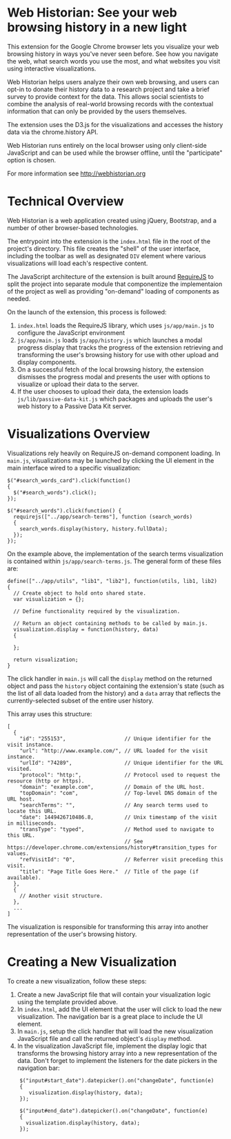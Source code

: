 # Web Historian: See your web browsing history in a new light
This extension for the Google Chrome browser lets you visualize your web browsing history in ways you've never seen before. See how you navigate the web, what search words you use the most, and what websites you visit using interactive visualizations.

Web Historian helps users analyze their own web browsing, and users can opt-in to donate their history data to a research project and take a brief survey to provide context for the data. This allows social scientists to combine the analysis of real-world browsing records with the contextual information that can only be provided by the users themselves. 

The extension uses the D3.js for the visualizations and accesses the history data via the chrome.history API.

Web Historian runs entirely on the local browser using only client-side JavaScript and can be used while the browser offline, until the "participate" option is chosen. 

For more information see http://webhistorian.org

# Technical Overview

Web Historian is a web application created using jQuery, Bootstrap, and a number of other browser-based technologies.

The entrypoint into the extension is the `index.html` file in the root of the project's directory. This file creates the "shell" of the user interface, including the toolbar as well as designated `DIV` element where various visualizations will load each's respective content.

The JavaScript architecture of the extension is built around [RequireJS](http://requirejs.org/) to split the project into separate module that componentize the implementaion of the project as well as providing "on-demand" loading of components as needed.

On the launch of the extension, this process is followed:

1. `index.html` loads the RequireJS library, which uses `js/app/main.js` to configure the JavaScript environment
2. `js/app/main.js` loads `js/app/history.js` which launches a modal progress display that tracks the progress of the extension retrieving and transforming the user's browsing history for use with other upload and display components.
3. On a successful fetch of the local browsing history, the extension dismisses the progress modal and presents the user with options to visualize or upload their data to the server.
4. If the user chooses to upload their data, the extension loads `js/lib/passive-data-kit.js` which packages and uploads the user's web history to a Passive Data Kit server.

# Visualizations Overview

Visualizations rely heavily on RequireJS on-demand component loading. In `main.js`, visualizations may be launched by clicking the UI element in the main interface wired to a specific visualization:

    $("#search_words_card").click(function()
    {
      $("#search_words").click();
    });

    $("#search_words").click(function() {
      requirejs(["../app/search-terms"], function (search_words) 
      {
        search_words.display(history, history.fullData);
      });
    });

On the example above, the implementation of the search terms visualization is contained within `js/app/search-terms.js`. The general form of these files are:

    define(["../app/utils", "lib1", "lib2"], function(utils, lib1, lib2) 
    {
      // Create object to hold onto shared state.
      var visualization = {};
      
      // Define functionality required by the visualization.
      
      // Return an object containing methods to be called by main.js.
      visualization.display = function(history, data)
      {
      
      };
      
      return visualization;
    }

The click handler in `main.js` will call the `display` method on the returned object and pass the `history` object containing the extension's state (such as the list of all data loaded from the history) and a `data` array that reflects the currently-selected subset of the entire user history.

This array uses this structure:

    [
      {
        "id": "255153",                   // Unique identifier for the visit instance.
        "url": "http://www.example.com/", // URL loaded for the visit instance.   
        "urlId": "74289",                 // Unique identifier for the URL visited.
        "protocol": "http:",              // Protocol used to request the resource (http or https).
        "domain": "example.com",          // Domain of the URL host.
        "topDomain": "com",               // Top-level DNS domain of the URL host.
        "searchTerms": "",                // Any search terms used to locate this URL.
        "date": 1449426710486.8,          // Unix timestamp of the visit in milliseconds.
        "transType": "typed",             // Method used to navigate to this URL. 
                                          // See https://developer.chrome.com/extensions/history#transition_types for values.
        "refVisitId": "0",                // Referrer visit preceding this visit.
        "title": "Page Title Goes Here."  // Title of the page (if available).
      },
      {
        // Another visit structure.
      },
      ...
    ]

The visualization is responsible for transforming this array into another representation of the user's browsing history.

# Creating a New Visualization

To create a new visualization, follow these steps:

1. Create a new JavaScript file that will contain your visualization logic using the template provided above.
2. In `index.html`, add the UI element that the user will click to load the new visualization. The navigation bar is a great place to include the UI element.
3. In `main.js`, setup the click handler that will load the new visualization JavaScript file and call the returned object's `display` method.
4. In the visualization JavaScript file, implement the display logic that transforms the browsing history array into a new representation of the data. Don't forget to implement the listeners for the date pickers in the navigation bar:

````    
    $("input#start_date").datepicker().on("changeDate", function(e)
    {
       visualization.display(history, data);
    });
    
    $("input#end_date").datepicker().on("changeDate", function(e)
    {
      visualization.display(history, data);
    });
````
